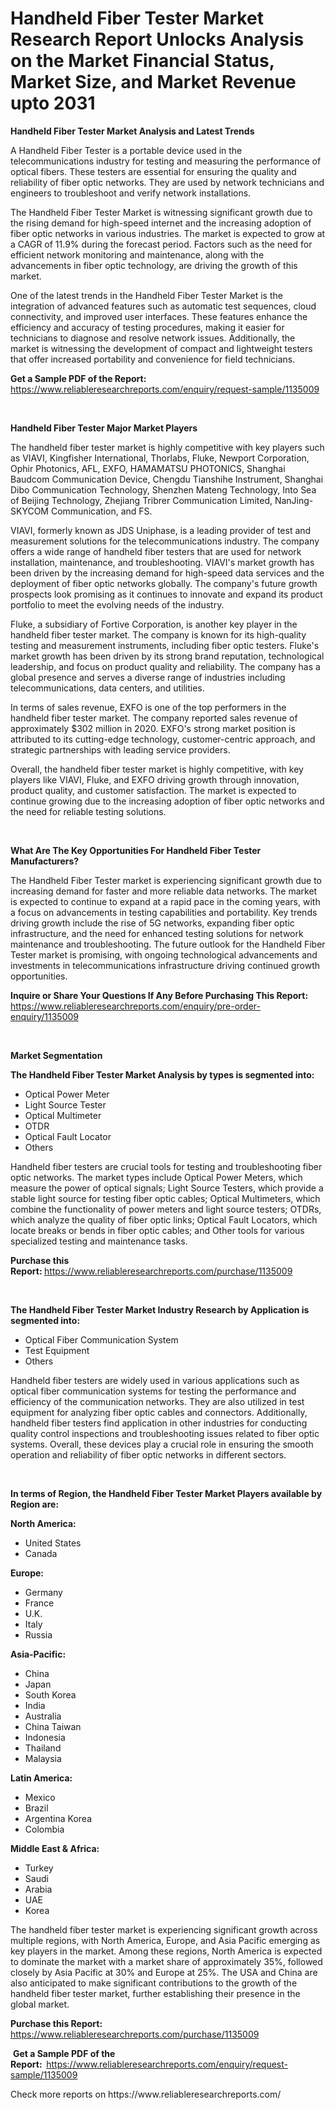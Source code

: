 <p><h1>Handheld Fiber Tester Market Research Report Unlocks Analysis on the Market Financial Status, Market Size, and Market Revenue upto 2031</h1></p><p><strong>Handheld Fiber Tester Market Analysis and Latest Trends</strong></p>
<p><p>A Handheld Fiber Tester is a portable device used in the telecommunications industry for testing and measuring the performance of optical fibers. These testers are essential for ensuring the quality and reliability of fiber optic networks. They are used by network technicians and engineers to troubleshoot and verify network installations.</p><p>The Handheld Fiber Tester Market is witnessing significant growth due to the rising demand for high-speed internet and the increasing adoption of fiber optic networks in various industries. The market is expected to grow at a CAGR of 11.9% during the forecast period. Factors such as the need for efficient network monitoring and maintenance, along with the advancements in fiber optic technology, are driving the growth of this market.</p><p>One of the latest trends in the Handheld Fiber Tester Market is the integration of advanced features such as automatic test sequences, cloud connectivity, and improved user interfaces. These features enhance the efficiency and accuracy of testing procedures, making it easier for technicians to diagnose and resolve network issues. Additionally, the market is witnessing the development of compact and lightweight testers that offer increased portability and convenience for field technicians.</p></p>
<p><strong>Get a Sample PDF of the Report:&nbsp;</strong> <a href="https://www.reliableresearchreports.com/enquiry/request-sample/1135009">https://www.reliableresearchreports.com/enquiry/request-sample/1135009</a></p>
<p>&nbsp;</p>
<p><strong>Handheld Fiber Tester Major Market Players</strong></p>
<p><p>The handheld fiber tester market is highly competitive with key players such as VIAVI, Kingfisher International, Thorlabs, Fluke, Newport Corporation, Ophir Photonics, AFL, EXFO, HAMAMATSU PHOTONICS, Shanghai Baudcom Communication Device, Chengdu Tianshihe Instrument, Shanghai Dibo Communication Technology, Shenzhen Mateng Technology, Into Sea of Beijing Technology, Zhejiang Tribrer Communication Limited, NanJing-SKYCOM Communication, and FS.</p><p>VIAVI, formerly known as JDS Uniphase, is a leading provider of test and measurement solutions for the telecommunications industry. The company offers a wide range of handheld fiber testers that are used for network installation, maintenance, and troubleshooting. VIAVI's market growth has been driven by the increasing demand for high-speed data services and the deployment of fiber optic networks globally. The company's future growth prospects look promising as it continues to innovate and expand its product portfolio to meet the evolving needs of the industry.</p><p>Fluke, a subsidiary of Fortive Corporation, is another key player in the handheld fiber tester market. The company is known for its high-quality testing and measurement instruments, including fiber optic testers. Fluke's market growth has been driven by its strong brand reputation, technological leadership, and focus on product quality and reliability. The company has a global presence and serves a diverse range of industries including telecommunications, data centers, and utilities.</p><p>In terms of sales revenue, EXFO is one of the top performers in the handheld fiber tester market. The company reported sales revenue of approximately $302 million in 2020. EXFO's strong market position is attributed to its cutting-edge technology, customer-centric approach, and strategic partnerships with leading service providers.</p><p>Overall, the handheld fiber tester market is highly competitive, with key players like VIAVI, Fluke, and EXFO driving growth through innovation, product quality, and customer satisfaction. The market is expected to continue growing due to the increasing adoption of fiber optic networks and the need for reliable testing solutions.</p></p>
<p>&nbsp;</p>
<p><strong>What Are The Key Opportunities For Handheld Fiber Tester Manufacturers?</strong></p>
<p><p>The Handheld Fiber Tester market is experiencing significant growth due to increasing demand for faster and more reliable data networks. The market is expected to continue to expand at a rapid pace in the coming years, with a focus on advancements in testing capabilities and portability. Key trends driving growth include the rise of 5G networks, expanding fiber optic infrastructure, and the need for enhanced testing solutions for network maintenance and troubleshooting. The future outlook for the Handheld Fiber Tester market is promising, with ongoing technological advancements and investments in telecommunications infrastructure driving continued growth opportunities.</p></p>
<p><strong>Inquire or Share Your Questions If Any Before Purchasing This Report:</strong> <a href="https://www.reliableresearchreports.com/enquiry/pre-order-enquiry/1135009">https://www.reliableresearchreports.com/enquiry/pre-order-enquiry/1135009</a></p>
<p>&nbsp;</p>
<p><strong>Market Segmentation</strong></p>
<p><strong>The Handheld Fiber Tester Market Analysis by types is segmented into:</strong></p>
<p><ul><li>Optical Power Meter</li><li>Light Source Tester</li><li>Optical Multimeter</li><li>OTDR</li><li>Optical Fault Locator</li><li>Others</li></ul></p>
<p><p>Handheld fiber testers are crucial tools for testing and troubleshooting fiber optic networks. The market types include Optical Power Meters, which measure the power of optical signals; Light Source Testers, which provide a stable light source for testing fiber optic cables; Optical Multimeters, which combine the functionality of power meters and light source testers; OTDRs, which analyze the quality of fiber optic links; Optical Fault Locators, which locate breaks or bends in fiber optic cables; and Other tools for various specialized testing and maintenance tasks.</p></p>
<p><strong>Purchase this Report:&nbsp;</strong><a href="https://www.reliableresearchreports.com/purchase/1135009">https://www.reliableresearchreports.com/purchase/1135009</a></p>
<p>&nbsp;</p>
<p><strong>The Handheld Fiber Tester Market Industry Research by Application is segmented into:</strong></p>
<p><ul><li>Optical Fiber Communication System</li><li>Test Equipment</li><li>Others</li></ul></p>
<p><p>Handheld fiber testers are widely used in various applications such as optical fiber communication systems for testing the performance and efficiency of the communication networks. They are also utilized in test equipment for analyzing fiber optic cables and connectors. Additionally, handheld fiber testers find application in other industries for conducting quality control inspections and troubleshooting issues related to fiber optic systems. Overall, these devices play a crucial role in ensuring the smooth operation and reliability of fiber optic networks in different sectors.</p></p>
<p>&nbsp;</p>
<p><strong>In terms of Region, the Handheld Fiber Tester Market Players available by Region are:</strong></p>
<p>
    <p> <strong> North America: </strong>
        <ul>
            <li>United States</li>
            <li>Canada</li>
        </ul>
        </p> 
    <p> <strong> Europe: </strong>
        <ul>
            <li>Germany</li>
            <li>France</li>
            <li>U.K.</li>
            <li>Italy</li>
            <li>Russia</li>
        </ul>
        </p> 
    <p> <strong> Asia-Pacific: </strong>
        <ul>
            <li>China</li>
            <li>Japan</li>
            <li>South Korea</li>
            <li>India</li>
            <li>Australia</li>
            <li>China Taiwan</li>
            <li>Indonesia</li>
            <li>Thailand</li>
            <li>Malaysia</li>
        </ul>
        </p> 
    <p> <strong> Latin America: </strong>
        <ul>
            <li>Mexico</li>
            <li>Brazil</li>
            <li>Argentina Korea</li>
            <li>Colombia</li>
        </ul>
        </p> 
    <p> <strong> Middle East & Africa: </strong>
        <ul>
            <li>Turkey</li>
            <li>Saudi</li>
            <li>Arabia</li>
            <li>UAE</li>
            <li>Korea</li>
        </ul>
    </p>
    </p>
<p><p>The handheld fiber tester market is experiencing significant growth across multiple regions, with North America, Europe, and Asia Pacific emerging as key players in the market. Among these regions, North America is expected to dominate the market with a market share of approximately 35%, followed closely by Asia Pacific at 30% and Europe at 25%. The USA and China are also anticipated to make significant contributions to the growth of the handheld fiber tester market, further establishing their presence in the global market.</p></p>
<p><strong>Purchase this Report: </strong><a href="https://www.reliableresearchreports.com/purchase/1135009">https://www.reliableresearchreports.com/purchase/1135009</a></p>
<p>&nbsp;<strong>Get a Sample PDF of the Report:&nbsp;&nbsp;</strong><a href="https://www.reliableresearchreports.com/enquiry/request-sample/1135009">https://www.reliableresearchreports.com/enquiry/request-sample/1135009</a></p>
<p><strong></strong></p>
<p>Check more reports on https://www.reliableresearchreports.com/</p>
